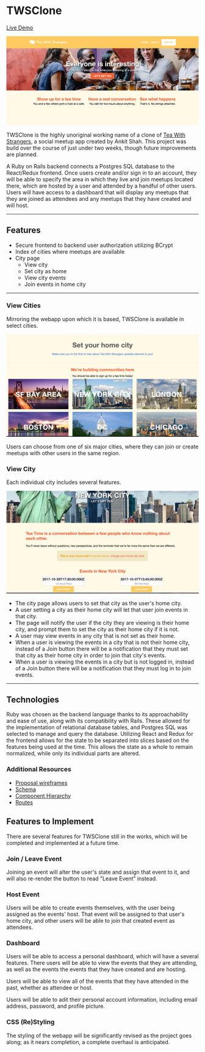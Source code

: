 # TWSClone

[Live Demo](https://twsclone.herokuapp.com/)

![Home Page](app/assets/images/homepage.png)

TWSClone is the highly unoriginal working name of a clone of [Tea With Strangers](https://teawithstrangers.com), a social meetup app created by Ankit Shah. This project was build over the course of just under two weeks, though future improvements are planned.

A Ruby on Rails backend connects a Postgres SQL database to the React/Redux frontend. Once users create and/or sign in to an account, they will be able to specify the area in which they live and join meetups located there, which are hosted by a user and attended by a handful of other users. Users will have access to a dashboard that will display any meetups that they are joined as attendees and any meetups that they have created and will host.

---

## Features

* Secure frontend to backend user authorization utilizing BCrypt
* Index of cities where meetups are available
* City page
  * View city
  * Set city as home
  * View city events
  * Join events in home city

---

### View Cities

Mirroring the webapp upon which it is based, TWSClone is available in select cities.

![Cities](app/assets/images/cities.png)

Users can choose from one of six major cities, where they can join or create meetups with other users in the same region.

### View City

Each individual city includes several features.

![City](app/assets/images/events.png)

* The city page allows users to set that city as the user's home city.
* A user setting a city as their home city will let that user join events in that city.
* The page will notify the user if the city they are viewing is their home city, and prompt them to set the city as their home city if it is not.
* A user may view events in any city that is not set as their home.
* When a user is viewing the events in a city that is not their home city, instead of a Join button there will be a notification that they must set that city as their home city in order to join that city's events.
* When a user is viewing the events in a city but is not logged in, instead of a Join button there will be a notification that they must log in to join events.

---

## Technologies

Ruby was chosen as the backend language thanks to its approachability and ease of use, along with its compatibility with Rails. These allowed for the implementation of relational database tables, and Postgres SQL was selected to manage and query the database. Utilizing React and Redux for the frontend allows for the state to be separated into slices based on the features being used at the time. This allows the state as a whole to remain normalized, while only its individual parts are altered.

### Additional Resources

* [Proposal wireframes](https://github.com/jbieze/twsclone/wiki/Wireframes)
* [Schema](https://github.com/jbieze/twsclone/wiki/Schema)
* [Component Hierarchy](https://github.com/jbieze/twsclone/wiki/Component-Hierarchy)
* [Routes](https://github.com/jbieze/twsclone/wiki/Routes)

## Features to Implement

There are several features for TWSClone still in the works, which will be completed and implemented at a future time.

### Join / Leave Event

Joining an event will alter the user's state and assign that event to it, and will also re-render the button to read "Leave Event" instead.

### Host Event

Users will be able to create events themselves, with the user being assigned as the events' host. That event will be assigned to that user's home city, and other users will be able to join that created event as attendees.

### Dashboard

Users will be able to access a personal dashboard, which will have a several features. There users will be able to view the events that they are attending, as well as the events the events that they have created and are hosting.

Users will be able to view all of the events that they have attended in the past, whether as attendee or host.

Users will be able to adit their personal account information, including email address, password, and profile picture.

### CSS (Re)Styling

The styling of the webapp will be significantly revised as the project goes along; as it nears completion, a complete overhaul is anticipated.

